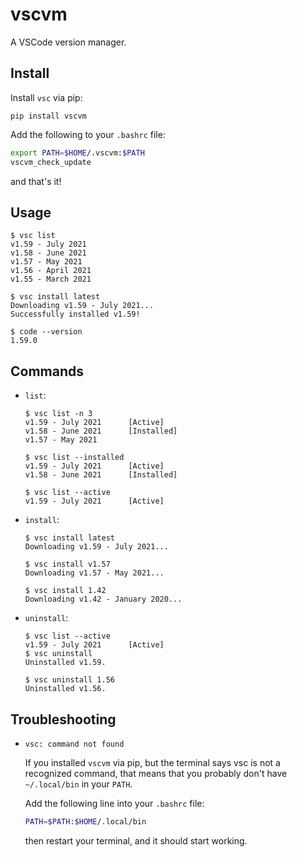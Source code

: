 # vscvm

A VSCode version manager.

## Install

Install `vsc` via pip:

```console
pip install vscvm
```

Add the following to your `.bashrc` file:

```bash
export PATH=$HOME/.vscvm:$PATH
vscvm_check_update
```

and that's it!

## Usage

```console
$ vsc list
v1.59 - July 2021
v1.58 - June 2021
v1.57 - May 2021
v1.56 - April 2021
v1.55 - March 2021

$ vsc install latest
Downloading v1.59 - July 2021...
Successfully installed v1.59!

$ code --version
1.59.0
```

## Commands

- `list`:

  ```console
  $ vsc list -n 3
  v1.59 - July 2021      [Active]
  v1.58 - June 2021      [Installed]
  v1.57 - May 2021
  ```

  ```console
  $ vsc list --installed
  v1.59 - July 2021      [Active]
  v1.58 - June 2021      [Installed]
  ```

  ```console
  $ vsc list --active
  v1.59 - July 2021      [Active]
  ```

- `install`:

  ```console
  $ vsc install latest
  Downloading v1.59 - July 2021...
  ```

  ```console
  $ vsc install v1.57
  Downloading v1.57 - May 2021...
  ```

  ```console
  $ vsc install 1.42
  Downloading v1.42 - January 2020...
  ```

- `uninstall`:

  ```console
  $ vsc list --active
  v1.59 - July 2021      [Active]
  $ vsc uninstall
  Uninstalled v1.59.
  ```

  ```console
  $ vsc uninstall 1.56
  Uninstalled v1.56.
  ```

## Troubleshooting

- `vsc: command not found`

  If you installed `vscvm` via pip, but the terminal says vsc is not a recognized command,
  that means that you probably don't have `~/.local/bin` in your `PATH`.

  Add the following line into your `.bashrc` file:

  ```bash
  PATH=$PATH:$HOME/.local/bin
  ```

  then restart your terminal, and it should start working.
